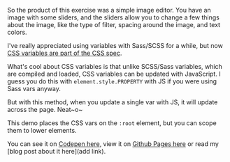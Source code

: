 So the product of this exercise was a simple image editor. You have an image with some sliders, and the sliders allow you to change a few things about the image, like the type of filter, spacing around the image, and text colors.

I've really appreciated using variables with Sass/SCSS for a while, but now [CSS variables are part of the CSS spec](https://developer.mozilla.org/en-US/docs/Web/CSS/Using_CSS_variables).

What's cool about CSS variables is that unlike SCSS/Sass variables, which are compiled and loaded, CSS variables can be updated with JavaScript. I guess you do this with `element.style.PROPERTY` with JS if you were using Sass vars anyway.

But with this method, when you update a single var with JS, it will update across the page. Neat~o~

This demo places the CSS vars on the `:root` element, but you can scope them to lower elements.

You can see it on [Codepen here](https://codepen.io/whyohengee/pen/Pexjqe), view it on [Github Pages here]() or read my [blog post about it here](add link).